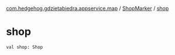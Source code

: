 [com.hedgehog.gdzietabiedra.appservice.map](../index.md) / [ShopMarker](index.md) / [shop](./shop.md)

# shop

`val shop: Shop`